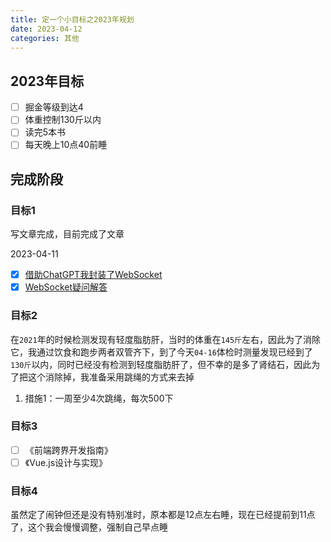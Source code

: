 ```yaml
---
title: 定一个小目标之2023年规划
date: 2023-04-12
categories: 其他
---
```


## 2023年目标

- [ ] 掘金等级到达4
- [ ] 体重控制130斤以内
- [ ] 读完5本书
- [ ] 每天晚上10点40前睡

## 完成阶段

### 目标1

写文章完成，目前完成了文章

2023-04-11

- [x] [借助ChatGPT我封装了WebSocket](https://juejin.cn/post/7220776393373450296)
- [x] [WebSocket疑问解答](https://zjgyb.github.io/views/js/2023/2023-04-15.html#%E5%89%8D%E8%A8%80)

### 目标2

在`2021`年的时候检测发现有轻度脂肪肝，当时的体重在`145斤`左右，因此为了消除它，我通过饮食和跑步两者双管齐下，到了今天`04-16`体检时测量发现已经到了`130斤`以内，同时已经没有检测到轻度脂肪肝了，但不幸的是多了肾结石，因此为了把这个消除掉，我准备采用跳绳的方式来去掉

1. 措施1：一周至少4次跳绳，每次500下

### 目标3

- [ ] 《前端跨界开发指南》
- [ ] 《Vue.js设计与实现》

### 目标4

虽然定了闹钟但还是没有特别准时，原本都是12点左右睡，现在已经提前到11点了，这个我会慢慢调整，强制自己早点睡